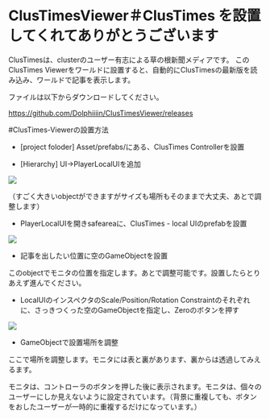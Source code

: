 # ClusTimesViewer＃ClusTimes を設置してくれてありがとうございます

ClusTimesは、clusterのユーザー有志による草の根新聞メディアです。 このClusTimes Viewerをワールドに設置すると、自動的にClusTimesの最新版を読み込み、ワールドで記事を表示します。 

ファイルは以下からダウンロードしてください。

https://github.com/Dolphiiiin/ClusTimesViewer/releases

#ClusTimes-Viewerの設置方法

 - [project foloder] Asset/prefabs/にある、ClusTimes Controllerを設置

 - [Hierarchy] UI->PlayerLocalUIを追加

![](https://cdn.discordapp.com/attachments/681123942676561950/842660099209953280/putPlayerLocalUI.png)

（すごく大きいobjectができますがサイズも場所もそのままで大丈夫、あとで調整します）

 - PlayerLocalUIを開きsafeareaに、ClusTimes - local UIのprefabを設置

![](https://cdn.discordapp.com/attachments/681123942676561950/842660099037855744/SelectLocaPlayerPrefab.png)

 - 記事を出したい位置に空のGameObjectを設置

このobjectでモニタの位置を指定します。あとで調整可能です。設置したらとりあえず進んでください。

 - LocalUIのインスペクタのScale/Position/Rotation Constraintのそれぞれに、さっきつくった空のGameObjectを指定し、Zeroのボタンを押す

![](https://cdn.discordapp.com/attachments/681123942676561950/842660098677538857/settransformobject.png)

 - GameObjectで設置場所を調整

ここで場所を調整します。モニタには表と裏があります、裏からは透過してみえるます。

モニタは、コントローラのボタンを押した後に表示されます。モニタは、個々のユーザーにしか見えないように設定されています。（背景に重複しても、ボタンをおしたユーザーが一時的に重複するだけになっています。）
